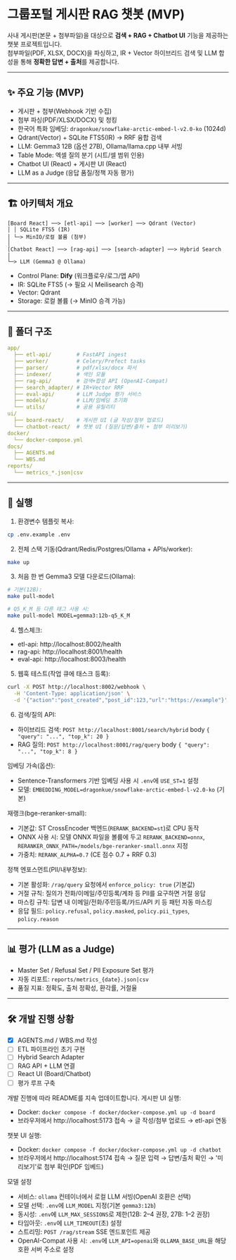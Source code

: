 # 그룹포털 게시판 RAG 챗봇 (MVP)

사내 게시판(본문 + 첨부파일)을 대상으로 **검색 + RAG + Chatbot UI** 기능을 제공하는 챗봇 프로젝트입니다.  
첨부파일(PDF, XLSX, DOCX)을 파싱하고, IR + Vector 하이브리드 검색 및 LLM 합성을 통해 **정확한 답변 + 출처**를 제공합니다.

---

## ✨ 주요 기능 (MVP)
- 게시판 + 첨부(Webhook 기반 수집)
- 첨부 파싱(PDF/XLSX/DOCX) 및 청킹
- 한국어 특화 임베딩: `dragonkue/snowflake-arctic-embed-l-v2.0-ko` (1024d)
- Qdrant(Vector) + SQLite FTS5(IR) → RRF 융합 검색
- LLM: Gemma3 12B (옵션 27B), Ollama/llama.cpp 내부 서빙
- Table Mode: 엑셀 질의 분기 (시트/셀 범위 인용)
- Chatbot UI (React) + 게시판 UI (React)
- LLM as a Judge (응답 품질/정책 자동 평가)

---

## 🏗️ 아키텍처 개요
```
[Board React] ──> [etl-api] ──> [worker] ──> Qdrant (Vector)
│ │ SQLite FTS5 (IR)
│ └─> MinIO/로컬 볼륨 (첨부)
│
[Chatbot React] ──> [rag-api] ──> [search-adapter] ──> Hybrid Search
│
└─> LLM (Gemma3 @ Ollama)
```

- Control Plane: **Dify** (워크플로우/로그/앱 API)  
- IR: SQLite FTS5 (→ 필요 시 Meilisearch 승격)  
- Vector: Qdrant  
- Storage: 로컬 볼륨 (→ MinIO 승격 가능)

---

## 📂 폴더 구조
```yaml
app/
  ├── etl-api/        # FastAPI ingest
  ├── worker/         # Celery/Prefect tasks
  ├── parser/         # pdf/xlsx/docx 파서
  ├── indexer/        # 색인 모듈
  ├── rag-api/        # 검색+합성 API (OpenAI-Compat)
  ├── search_adapter/ # IR+Vector RRF
  ├── eval-api/       # LLM Judge 평가 서비스
  ├── models/         # LLM/임베딩 초기화
  └── utils/          # 공용 유틸리티
ui/
  ├── board-react/    # 게시판 UI (글 작성/첨부 업로드)
  └── chatbot-react/  # 챗봇 UI (질문/답변/출처 + 첨부 미리보기)
docker/
  └── docker-compose.yml
docs/
  ├── AGENTS.md
  └── WBS.md
reports/
  └── metrics_*.json|csv
```


---

## 🚀 실행
1) 환경변수 템플릿 복사:

```bash
cp .env.example .env
```

2) 전체 스택 기동(Qdrant/Redis/Postgres/Ollama + APIs/worker):

```bash
make up
```

3) 처음 한 번 Gemma3 모델 다운로드(Ollama):

```bash
# 기본(12B):
make pull-model

# Q5_K_M 등 다른 태그 사용 시:
make pull-model MODEL=gemma3:12b-q5_K_M
```

4) 헬스체크:

- etl-api: http://localhost:8002/health
- rag-api: http://localhost:8001/health
- eval-api: http://localhost:8003/health

5) 웹훅 테스트(작업 큐에 태스크 등록):

```bash
curl -X POST http://localhost:8002/webhook \
  -H 'Content-Type: application/json' \
  -d '{"action":"post_created","post_id":123,"url":"https://example"}'
```

6) 검색/질의 API:

- 하이브리드 검색: `POST http://localhost:8001/search/hybrid` body `{ "query": "...", "top_k": 20 }`
- RAG 질의: `POST http://localhost:8001/rag/query` body `{ "query": "...", "top_k": 8 }`

임베딩 가속(옵션):

- Sentence-Transformers 기반 임베딩 사용 시 `.env`에 `USE_ST=1` 설정
- 모델: `EMBEDDING_MODEL=dragonkue/snowflake-arctic-embed-l-v2.0-ko` (기본)

재랭크(bge-reranker-small):

- 기본값: ST CrossEncoder 백엔드(`RERANK_BACKEND=st`)로 CPU 동작
- ONNX 사용 시: 모델 ONNX 파일을 볼륨에 두고 `RERANK_BACKEND=onnx`, `RERANKER_ONNX_PATH=/models/bge-reranker-small.onnx` 지정
- 가중치: `RERANK_ALPHA=0.7` (CE 점수 0.7 + RRF 0.3)

정책 엔포스먼트(PII/내부정보):

- 기본 활성화: `/rag/query` 요청에서 `enforce_policy: true` (기본값)
- 거절 규칙: 질의가 전화/이메일/주민등록/계좌 등 PII를 요구하면 거절 응답
- 마스킹 규칙: 답변 내 이메일/전화/주민등록/카드/API 키 등 패턴 자동 마스킹
- 응답 필드: `policy.refusal`, `policy.masked`, `policy.pii_types`, `policy.reason`

---

## 📊 평가 (LLM as a Judge)
- Master Set / Refusal Set / PII Exposure Set 평가
- 자동 리포트: `reports/metrics_{date}.json|csv`
- 품질 지표: 정확도, 출처 정확성, 환각률, 거절율

---

## 🛠️ 개발 진행 상황
- [x] AGENTS.md / WBS.md 작성
- [ ] ETL 파이프라인 초기 구현
- [ ] Hybrid Search Adapter
- [ ] RAG API + LLM 연결
- [ ] React UI (Board/Chatbot)
- [ ] 평가 루프 구축

개발 진행에 따라 README를 지속 업데이트합니다.
게시판 UI 실행:

- Docker: `docker compose -f docker/docker-compose.yml up -d board`
- 브라우저에서 http://localhost:5173 접속 → 글 작성/첨부 업로드 → etl-api 연동

챗봇 UI 실행:

- Docker: `docker compose -f docker/docker-compose.yml up -d chatbot`
- 브라우저에서 http://localhost:5174 접속 → 질문 입력 → 답변/출처 확인 → '미리보기'로 첨부 확인(PDF 임베드)

모델 설정

- 서비스: `ollama` 컨테이너에서 로컬 LLM 서빙(OpenAI 호환은 선택)
- 모델 선택: `.env`에 `LLM_MODEL` 지정(기본 `gemma3:12b`)
- 동시성: `.env`에 `LLM_MAX_SESSIONS`로 제한(12B: 2–4 권장, 27B: 1–2 권장)
- 타임아웃: `.env`에 `LLM_TIMEOUT`(초) 설정
- 스트리밍: `POST /rag/stream` SSE 엔드포인트 제공
- OpenAI-Compat 사용 시: `.env`에 `LLM_API=openai`와 `OLLAMA_BASE_URL`을 해당 호환 서버 주소로 설정
